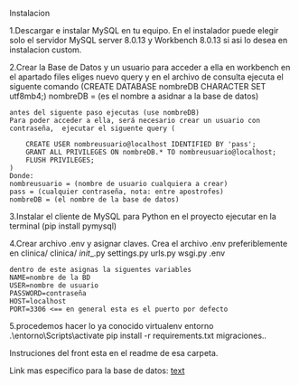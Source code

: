 Instalacion

1.Descargar e instalar MySQL en tu equipo.
    En el instalador puede elegir solo el servidor MySQL server 8.0.13 y
    Workbench 8.0.13 si asi lo desea en instalacion custom.

2.Crear la Base de Datos y un usuario para acceder a ella
    en workbench en el apartado files eliges nuevo query y en el archivo de consulta ejecuta
    el siguente comando (CREATE DATABASE nombreDB CHARACTER SET utf8mb4;)
    nombreDB = (es el nombre a asidnar a la base de datos)

    antes del siguente paso ejecutas (use nombreDB)
    Para poder acceder a ella, será necesario crear un usuario con contraseña,  ejecutar el siguente query (

        CREATE USER nombreusuario@localhost IDENTIFIED BY 'pass';
        GRANT ALL PRIVILEGES ON nombreDB.* TO nombreusuario@localhost;
        FLUSH PRIVILEGES;
    )
    Donde:
    nombreusuario = (nombre de usuario cualquiera a crear)
    pass = (cualquier contraseña, nota: entre apostrofes)
    nombreDB = (el nombre de la base de datos)

3.Instalar el cliente de MySQL para Python
    en el proyecto ejecutar en la terminal (pip install pymysql)

4.Crear archivo .env y asignar claves.
    Crea el archivo .env preferiblemente en
    clinica/
        clinica/
        _init__.py
        settings.py
        urls.py
        wsgi.py
        .env

    dentro de este asignas la siguentes variables
    NAME=nombre de la BD
    USER=nombre de usuario
    PASSWORD=contraseña
    HOST=localhost
    PORT=3306 <== en general esta es el puerto por defecto

5.procedemos hacer lo ya conocido
    virtualenv entorno
    .\entorno\Scripts\activate
    pip install -r requirements.txt
    migraciones..

Instruciones del front esta en el readme de esa carpeta.

Link mas especifico para la base de datos: [text](https://medium.com/@a01207543/django-conecta-tu-proyecto-con-la-base-de-datos-mysql-2d329c73192a)